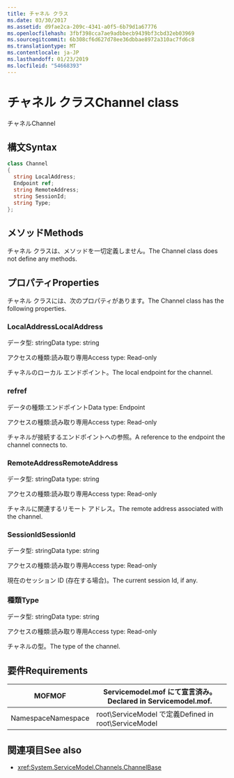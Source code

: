 ```yaml
---
title: チャネル クラス
ms.date: 03/30/2017
ms.assetid: d9fae2ca-209c-4341-a0f5-6b79d1a67776
ms.openlocfilehash: 3fbf398cca7ae9adbbecb9439bf3cbd32eb03969
ms.sourcegitcommit: 6b308cf6d627d78ee36dbbae8972a310ac7fd6c8
ms.translationtype: MT
ms.contentlocale: ja-JP
ms.lasthandoff: 01/23/2019
ms.locfileid: "54668393"
---
```

# <a name="channel-class"></a><span data-ttu-id="64fd1-102">チャネル クラス</span><span class="sxs-lookup"><span data-stu-id="64fd1-102">Channel class</span></span>
<span data-ttu-id="64fd1-103">チャネル</span><span class="sxs-lookup"><span data-stu-id="64fd1-103">Channel</span></span>  
  
## <a name="syntax"></a><span data-ttu-id="64fd1-104">構文</span><span class="sxs-lookup"><span data-stu-id="64fd1-104">Syntax</span></span>  
  
```csharp
class Channel  
{  
  string LocalAddress;  
  Endpoint ref;  
  string RemoteAddress;  
  string SessionId;  
  string Type;  
};  
```  
  
## <a name="methods"></a><span data-ttu-id="64fd1-105">メソッド</span><span class="sxs-lookup"><span data-stu-id="64fd1-105">Methods</span></span>  
 <span data-ttu-id="64fd1-106">チャネル クラスは、メソッドを一切定義しません。</span><span class="sxs-lookup"><span data-stu-id="64fd1-106">The Channel class does not define any methods.</span></span>  
  
## <a name="properties"></a><span data-ttu-id="64fd1-107">プロパティ</span><span class="sxs-lookup"><span data-stu-id="64fd1-107">Properties</span></span>  
 <span data-ttu-id="64fd1-108">チャネル クラスには、次のプロパティがあります。</span><span class="sxs-lookup"><span data-stu-id="64fd1-108">The Channel class has the following properties.</span></span>  
  
### <a name="localaddress"></a><span data-ttu-id="64fd1-109">LocalAddress</span><span class="sxs-lookup"><span data-stu-id="64fd1-109">LocalAddress</span></span>  
 <span data-ttu-id="64fd1-110">データ型: string</span><span class="sxs-lookup"><span data-stu-id="64fd1-110">Data type: string</span></span>  
  
 <span data-ttu-id="64fd1-111">アクセスの種類:読み取り専用</span><span class="sxs-lookup"><span data-stu-id="64fd1-111">Access type: Read-only</span></span>  
  
 <span data-ttu-id="64fd1-112">チャネルのローカル エンドポイント。</span><span class="sxs-lookup"><span data-stu-id="64fd1-112">The local endpoint for the channel.</span></span>  
  
### <a name="ref"></a><span data-ttu-id="64fd1-113">ref</span><span class="sxs-lookup"><span data-stu-id="64fd1-113">ref</span></span>  
 <span data-ttu-id="64fd1-114">データの種類:エンドポイント</span><span class="sxs-lookup"><span data-stu-id="64fd1-114">Data type: Endpoint</span></span>  
  
 <span data-ttu-id="64fd1-115">アクセスの種類:読み取り専用</span><span class="sxs-lookup"><span data-stu-id="64fd1-115">Access type: Read-only</span></span>  
  
 <span data-ttu-id="64fd1-116">チャネルが接続するエンドポイントへの参照。</span><span class="sxs-lookup"><span data-stu-id="64fd1-116">A reference to the endpoint the channel connects to.</span></span>  
  
### <a name="remoteaddress"></a><span data-ttu-id="64fd1-117">RemoteAddress</span><span class="sxs-lookup"><span data-stu-id="64fd1-117">RemoteAddress</span></span>  
 <span data-ttu-id="64fd1-118">データ型: string</span><span class="sxs-lookup"><span data-stu-id="64fd1-118">Data type: string</span></span>  
  
 <span data-ttu-id="64fd1-119">アクセスの種類:読み取り専用</span><span class="sxs-lookup"><span data-stu-id="64fd1-119">Access type: Read-only</span></span>  
  
 <span data-ttu-id="64fd1-120">チャネルに関連するリモート アドレス。</span><span class="sxs-lookup"><span data-stu-id="64fd1-120">The remote address associated with the channel.</span></span>  
  
### <a name="sessionid"></a><span data-ttu-id="64fd1-121">SessionId</span><span class="sxs-lookup"><span data-stu-id="64fd1-121">SessionId</span></span>  
 <span data-ttu-id="64fd1-122">データ型: string</span><span class="sxs-lookup"><span data-stu-id="64fd1-122">Data type: string</span></span>  
  
 <span data-ttu-id="64fd1-123">アクセスの種類:読み取り専用</span><span class="sxs-lookup"><span data-stu-id="64fd1-123">Access type: Read-only</span></span>  
  
 <span data-ttu-id="64fd1-124">現在のセッション ID (存在する場合)。</span><span class="sxs-lookup"><span data-stu-id="64fd1-124">The current session Id, if any.</span></span>  
  
### <a name="type"></a><span data-ttu-id="64fd1-125">種類</span><span class="sxs-lookup"><span data-stu-id="64fd1-125">Type</span></span>  
 <span data-ttu-id="64fd1-126">データ型: string</span><span class="sxs-lookup"><span data-stu-id="64fd1-126">Data type: string</span></span>  
  
 <span data-ttu-id="64fd1-127">アクセスの種類:読み取り専用</span><span class="sxs-lookup"><span data-stu-id="64fd1-127">Access type: Read-only</span></span>  
  
 <span data-ttu-id="64fd1-128">チャネルの型。</span><span class="sxs-lookup"><span data-stu-id="64fd1-128">The type of the channel.</span></span>  
  
## <a name="requirements"></a><span data-ttu-id="64fd1-129">要件</span><span class="sxs-lookup"><span data-stu-id="64fd1-129">Requirements</span></span>  
  
|<span data-ttu-id="64fd1-130">MOF</span><span class="sxs-lookup"><span data-stu-id="64fd1-130">MOF</span></span>|<span data-ttu-id="64fd1-131">Servicemodel.mof にて宣言済み。</span><span class="sxs-lookup"><span data-stu-id="64fd1-131">Declared in Servicemodel.mof.</span></span>|  
|---------|-----------------------------------|  
|<span data-ttu-id="64fd1-132">Namespace</span><span class="sxs-lookup"><span data-stu-id="64fd1-132">Namespace</span></span>|<span data-ttu-id="64fd1-133">root\ServiceModel で定義</span><span class="sxs-lookup"><span data-stu-id="64fd1-133">Defined in root\ServiceModel</span></span>|  
  
## <a name="see-also"></a><span data-ttu-id="64fd1-134">関連項目</span><span class="sxs-lookup"><span data-stu-id="64fd1-134">See also</span></span>
- <xref:System.ServiceModel.Channels.ChannelBase>
